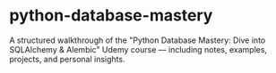 # python-database-mastery
A structured walkthrough of the "Python Database Mastery: Dive into SQLAlchemy &amp; Alembic" Udemy course — including notes, examples, projects, and personal insights.
